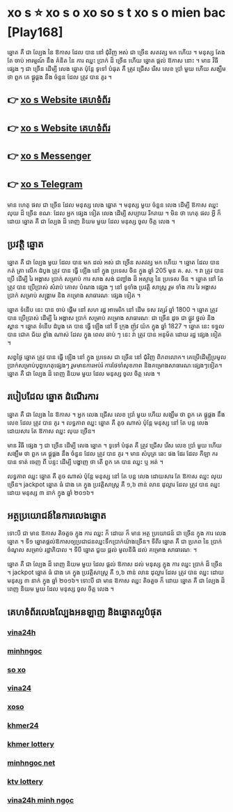 
# xo s ⭐ xo s o xo so s t xo s o mien bac [Play168]

ឆ្នោត គឺ ជា ល្បែង នៃ ឱកាស ដែល បាន នៅ ជុំវិញ អស់ ជា ច្រើន សតវត្ស មក ហើយ ។ មនុស្ស តែង តែ ចាប់ អារម្មណ៍ នឹង គំនិត នៃ ការ ឈ្នះ ប្រាក់ ដ៏ ច្រើន ហើយ ឆ្នោត ផ្តល់ ឱកាស នោះ ។ មាន វិធី ផ្សេង ៗ ជា ច្រើន ដើម្បី លេង ឆ្នោត ប៉ុន្តែ ទូទៅ បំផុត គឺ ត្រូវ ជ្រើស រើស លេខ ប្រាំ មួយ ហើយ សង្ឃឹម ថា ពួក គេ ផ្គូផ្គង នឹង ចំនួន ដែល ត្រូវ បាន គូរ ។

## 👉 [xo s Website គេហទំព័រ](https://bit.ly/3yg4VDM)
## 👉 [xo s Website គេហទំព័រ](https://bit.ly/3yg4VDM)
## 👉 [xo s Messenger](https://bit.ly/3UXO2I5)
## 👉 [xo s Telegram](https://bit.ly/3ycqC7J)

មាន ហេតុ ផល ជា ច្រើន ដែល មនុស្ស លេង ឆ្នោត ។ មនុស្ស មួយ ចំនួន លេង ដើម្បី ឱកាស ឈ្នះ លុយ ដ៏ ច្រើន ខណៈ ដែល អ្នក ផ្សេង ទៀត លេង ដើម្បី សប្បាយ រីករាយ ។ មិន ថា ហេតុ ផល អ្វី ក៏ ដោយ ឆ្នោត គឺ ជា ល្បែង ដ៏ ពេញ និយម មួយ ដែល មនុស្ស ចូល ចិត្ត លេង ។

## ប្រវត្តិ ឆ្នោត

ឆ្នោត គឺ ជា ល្បែង មួយ ដែល បាន មក ដល់ អស់ ជា ច្រើន សតវត្ស មក ហើយ ។ ឆ្នោត ដែល បាន កត់ ត្រា លើក ដំបូង ត្រូវ បាន ធ្វើ ឡើង នៅ ក្នុង ប្រទេស ចិន ក្នុង ឆ្នាំ 205 មុន គ. ស. ។ វា ត្រូវ បាន ប្រើ ដើម្បី រៃ អង្គាស ប្រាក់ សម្រាប់ ការ សាង សង់ ជញ្ជាំង ដ៏ អស្ចារ្យ នៃ ប្រទេស ចិន ។ ឆ្នោត នៅ តែ ត្រូវ បាន ប្រើប្រាស់ សំរាប់ គោល បំណង ផ្សេង ៗ នៅ ទូទាំង ប្រវត្តិ សាស្ត្រ រួម ទាំង ការ រៃ អង្គាស ប្រាក់ សម្រាប់ សង្គ្រាម និង គម្រោង សាធារណៈ ផ្សេង ទៀត ។

ឆ្នោត ទំនើប នេះ បាន ចាប់ ផ្តើម នៅ សហ រដ្ឋ អាមេរិក នៅ ដើម ទស វត្សរ៍ ឆ្នាំ 1800 ។ ឆ្នោត ត្រូវ បាន ប្រើប្រាស់ ដើម្បី រៃ អង្គាស ប្រាក់ សម្រាប់ គម្រោង សាធារណៈ ជា ច្រើន ដូច ជា ផ្លូវ ថ្នល់ និង ស្ពាន ។ ឆ្នោត ទំនើប ដំបូង គេ បាន ធ្វើ ឡើង នៅ ទី ក្រុង ញ៉ូវ យ៉ក ក្នុង ឆ្នាំ 1827 ។ ឆ្នោត នេះ ទទួល បាន ជោគ ជ័យ ខ្លាំង ណាស់ ដែល ក្នុង ពេល ឆាប់ ៗ នេះ វា ត្រូវ បាន អនុម័ត ដោយ រដ្ឋ ផ្សេង ទៀត ។

សព្វថ្ងៃ ឆ្នោត ត្រូវ បាន ធ្វើ ឡើង នៅ ក្នុង ប្រទេស ជា ច្រើន នៅ ជុំវិញ ពិភពលោក។ គេប្រើដើម្បីប្រមូលប្រាក់សម្រាប់បុព្វហេតុផ្សេងៗ រួមមានការអប់រំ ការថែទាំសុខភាព និងគម្រោងសាធារណៈផ្សេងៗទៀត។ ឆ្នោត គឺ ជា ល្បែង ដ៏ ពេញ និយម មួយ ដែល មនុស្ស ចូល ចិត្ត លេង ។

## របៀបដែល ឆ្នោត ដំណើរការ

ឆ្នោត គឺ ជា ល្បែង នៃ ឱកាស ។ អ្នក លេង ជ្រើស លេខ ប្រាំ មួយ ហើយ សង្ឃឹម ថា ពួក គេ ផ្គូផ្គង នឹង លេខ ដែល ត្រូវ បាន គូរ ។ លទ្ធភាព ឈ្នះ ឆ្នោត គឺ តូច ណាស់ ប៉ុន្តែ មនុស្ស នៅ តែ បន្ត លេង ដោយសារ តែ ឱកាស ឈ្នះ លុយ ច្រើន។

មាន វិធី ផ្សេង ៗ ជា ច្រើន ដើម្បី លេង ឆ្នោត ។ ទូទៅ បំផុត គឺ ត្រូវ ជ្រើស រើស លេខ ប្រាំ មួយ ហើយ សង្ឃឹម ថា ពួក គេ ផ្គូផ្គង នឹង ចំនួន ដែល ត្រូវ បាន គូរ ។ មាន សំបុត្រ ឆេះ ផង ដែរ ដែល កីឡា ករ បាន ទាត់ ចេញ ពី បន្ទះ ដើម្បី បង្ហាញ ថា តើ ពួក គេ បាន ឈ្នះ ឬ អត់ ។

លទ្ធភាព ឈ្នះ ឆ្នោត គឺ តូច ណាស់ ប៉ុន្តែ មនុស្ស នៅ តែ បន្ត លេង ដោយសារ តែ ឱកាស ឈ្នះ លុយ ច្រើន។ jackpot ឆ្នោត ធំ ជាង គេ ក្នុង ប្រវត្តិសាស្ត្រ គឺ ១,៦ ពាន់ លាន ដុល្លារ ដែល ត្រូវ បាន ឈ្នះ ដោយ មនុស្ស ៣ នាក់ ក្នុង ឆ្នាំ ២០១៦។

## អត្ថប្រយោជន៍នៃការលេងឆ្នោត

ទោះបី ជា មាន ឱកាស តិចតួច ក្នុង ការ ឈ្នះ ក៏ ដោយ ក៏ មាន អត្ថ ប្រយោជន៍ ជា ច្រើន ក្នុង ការ លេង ឆ្នោត ។ ទី១ ឆ្នោតផ្តល់ឱកាសឲ្យប្រជាជនឈ្នះទឹកប្រាក់យ៉ាងច្រើន។ ទីពីរ ឆ្នោត គឺ ជា ប្រភព នៃ ប្រាក់ ចំណូល សម្រាប់ រដ្ឋាភិបាល ។ ទីបី ឆ្នោត ជួយ ផ្តល់ មូលនិធិ ដល់ គម្រោង សាធារណៈ ។

ឆ្នោត គឺ ជា ល្បែង ដ៏ ពេញ និយម មួយ ដែល ផ្តល់ ឱកាស ដល់ មនុស្ស ក្នុង ការ ឈ្នះ ប្រាក់ ដ៏ ច្រើន ។ jackpot ឆ្នោត ធំ ជាង គេ ក្នុង ប្រវត្តិសាស្ត្រ គឺ ១,៦ ពាន់ លាន ដុល្លារ ដែល ត្រូវ បាន ឈ្នះ ដោយ មនុស្ស ៣ នាក់ ក្នុង ឆ្នាំ ២០១៦។ ទោះបី ជា មាន ឱកាស ឈ្នះ តិចតួច ក៏ ដោយ ឆ្នោត គឺ ជា ល្បែង ដ៏ ពេញ និយម មួយ ដែល មនុស្ស ចូល ចិត្ត លេង ។

## គេហទំព័រលេងល្បែងអនឡាញ និងឆ្នោតល្អបំផុត
### [vina24h](https://atom.io/packages/vina24h)
### [minhngoc](https://atom.io/packages/minhngoc)
### [so xo](https://atom.io/packages/so%20xo)
### [vina24](https://atom.io/packages/vina24)
### [xoso](https://atom.io/packages/xoso)
### [khmer24](https://atom.io/packages/khmer24)
### [khmer lottery](https://atom.io/packages/khmer%20lottery)
### [minhngoc net](https://atom.io/packages/minhngoc%20net)
### [ktv lottery](https://atom.io/packages/ktv%20lottery)
### [vina24h minh ngọc](https://atom.io/packages/vina24h%20minh%20ng%E1%BB%8Dc)